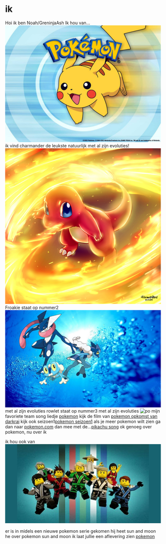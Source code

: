 # ik

Hoi ik ben Noah/GreninjaAsh
Ik hou van...
![pokemon](char.jpeg)
ik vind charmander de leukste natuurlijk met al zijn evoluties!
![pokie](frokie.jpeg)
Froakie staat op nummer2
![poke](froakie.jpeg)
met al zijn evoluties
rowlet staat op nummer3 met al zijn evoluties
![po](based-on-final-evolution-leaks-rowlet-is-clearly-the-best-sun-moon-starter)
mijn favoriete team song liedje [pokemon](https://www.youtube.com/watch?v=CQuObfTx6Cg)
kijk de film van [pokemon opkomst van darkrai](https://www.youtube.com/watch?v=ne26-P4byXI)
kijk ook seizoen1[pokemon seizoen1](https://www.youtube.com/watch?v=YwJu9sHqQ_k&list=PLV53TKZtH2Q8mjfNsBarnPicoRN8ID0tl)
als je meer pokemon wilt zien ga dan naar [pokemon.com](http://www.pokemon.com/us/pokemon-episodes/)
dan mee met de...[pikachu song](https://www.youtube.com/watch?v=sSMNKQl5DYo)
ok genoeg over pokemon, nu over ik

ik hou ook van ![lego ninjago](hec.jpeg)


er is in midels een nieuwe pokemon serie gekomen hij heet sun and moon
he over pokemon sun and moon ik laat jullie een aflevering zien [pokemon](https://www.youtube.com/watch?v=EI45Gh5q9AE)




































































































































































































































































































































































































































































































































































































































































































































































































































































































































































































































































































































































































































































































































































































































































































































































































































































































































































































































































































































































































































































































































































































































